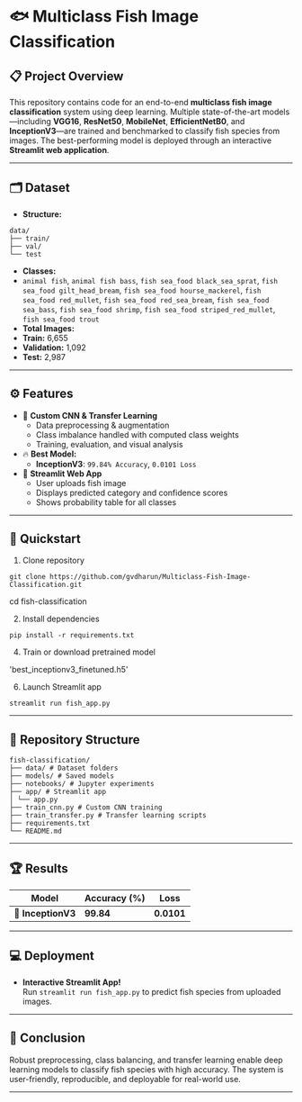# 🐟 Multiclass Fish Image Classification

## 📋 Project Overview

This repository contains code for an end-to-end **multiclass fish image classification** system using deep learning. Multiple state-of-the-art models—including **VGG16**, **ResNet50**, **MobileNet**, **EfficientNetB0**, and **InceptionV3**—are trained and benchmarked to classify fish species from images. The best-performing model is deployed through an interactive **Streamlit web application**.

---

## 🗂️ Dataset

- **Structure:**

```
data/
├── train/
├── val/
└── test
```

- **Classes:**  
- `animal fish`, `animal fish bass`, `fish sea_food black_sea_sprat`, `fish sea_food gilt_head_bream`, `fish sea_food hourse_mackerel`, `fish sea_food red_mullet`, `fish sea_food red_sea_bream`, `fish sea_food sea_bass`, `fish sea_food shrimp`, `fish sea_food striped_red_mullet`, `fish sea_food trout`
- **Total Images:**  
- **Train:** 6,655  
- **Validation:** 1,092  
- **Test:** 2,987  

---

## ⚙️ Features

- 🧪 **Custom CNN & Transfer Learning**
  - Data preprocessing & augmentation
  - Class imbalance handled with computed class weights
  - Training, evaluation, and visual analysis
- 🔥 **Best Model:**  
  - **InceptionV3**: `99.84% Accuracy`, `0.0101 Loss`
- 🎨 **Streamlit Web App**
  - User uploads fish image
  - Displays predicted category and confidence scores
  - Shows probability table for all classes

---

## 🚀 Quickstart

1. Clone repository

`git clone https://github.com/gvdharun/Multiclass-Fish-Image-Classification.git`

cd fish-classification

2. Install dependencies

`pip install -r requirements.txt`

4. Train or download pretrained model

'best_inceptionv3_finetuned.h5'

6. Launch Streamlit app

`streamlit run fish_app.py`

---

## 📁 Repository Structure
```
fish-classification/
├── data/ # Dataset folders
├── models/ # Saved models
├── notebooks/ # Jupyter experiments
├── app/ # Streamlit app
│ └── app.py
├── train_cnn.py # Custom CNN training
├── train_transfer.py # Transfer learning scripts
├── requirements.txt
└── README.md
```


---

## 🏆 Results

| Model             | Accuracy (%) | Loss    |
| ----------------- | ----------- | ------- |
| 🎉 **InceptionV3**| **99.84**   | **0.0101** |

---

## 💻 Deployment

- **Interactive Streamlit App!**  
  Run `streamlit run fish_app.py` to predict fish species from uploaded images.

---

## 📌 Conclusion

Robust preprocessing, class balancing, and transfer learning enable deep learning models to classify fish species with high accuracy. The system is user-friendly, reproducible, and deployable for real-world use.

---
